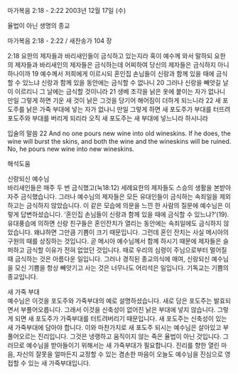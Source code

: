 마가복음 2:18 - 2:22 
2003년 12월 17일 (수)

율법이 아닌 생명의 종교



마가복음 2:18 - 2:22 / 새찬송가 104 장


2:18 요한의 제자들과 바리새인들이 금식하고 있는지라 혹이 예수께 와서 말하되 요한의 제자들과 바리새인의 제자들은 금식하는데 어찌하여 당신의 제자들은 금식하지 아니하나이까 
19 예수께서 저희에게 이르시되 혼인집 손님들이 신랑과 함께 있을 때에 금식할 수 있느냐 신랑과 함께 있을 동안에는 금식할 수 없나니 
20 그러나 신랑을 빼앗길 날이 이르리니 그 날에는 금식할 것이니라 
21 생베 조각을 낡은 옷에 붙이는 자가 없나니 만일 그렇게 하면 기운 새 것이 낡은 그것을 당기어 해어짐이 더하게 되느니라 
22 새 포도주를 낡은 가죽 부대에 넣는 자가 없나니 만일 그렇게 하면 새 포도주가 부대를 터뜨려 포도주와 부대를 버리게 되리라 오직 새 포도주는 새 부대에 넣느니라 하시니라 

입술의 말씀 
22 And no one pours new wine into old wineskins. If he does, the wine will burst the skins, and both the wine and the wineskins will be ruined. No, he pours new wine into new wineskins.

해석도움





신랑되신 예수님  
바리새인들은 매주 두 번 금식했고(눅18:12) 세례요한의 제자들도 스승의 생활을 본받아 자주 금식했습니다. 그러나 예수님의 제자들은 모든 유대인들이 금식하는 속죄일을 제외하고는 금식하지 않았습니다. 이 같은 모습에 의문을 느낀 한 사람의 질문에 예수님은 이렇게 답변하셨습니다. ‘혼인집 손님들이 신랑과 함께 있을 때에 금식할 수 있느냐?’(19). 유대풍습에 의하면 신랑 친구들은 혼인잔치가 열리는 동안에는 속죄일에도 금식하지 않았습니다. 왜냐하면 그만큼 기쁨이 크기 때문입니다. 그런데 혼인 잔치는 사실 메시아의 구원의 때를 상징하는 것입니다. 곧 메시아 예수님께서 함께 하시기 때문에 제자들은 슬퍼하고 금식할 이유가 전혀 없었던 것입니다. 때로 우리의 심령이 주님으로부터 멀어질 때 금식하는 것은 아름다운 일입니다. 그러나 경직된 종교의식에 매여, 신랑되신 예수님을 모신 기쁨을 항상 빼앗기고 사는 것은 너무나도 어리석은 일입니다. 기독교는 기쁨의 종교입니다. 

새 가죽 부대  
예수님은 이것을 포도주와 가죽부대의 예로 설명하셨습니다. 새로 담은 포도주는 발효되면서 부풀어오릅니다. 그래서 이것을 신축성이 없어진 낡은 부대에 넣지 않습니다. 그렇게 되면 새 포도주가 가죽부대를 터트려버리기 때문입니다. 새 포도주는 신축성이 있는 새 가죽부대에 담아야 합니다. 이와 마찬가지로 새 포도주 되시는 예수님은 살아있고 부풀어오르는 진리입니다. 그것은 냉랭하고 움직이지 않는 죽은 율법이 아닌 것입니다. 그러므로 예수님을 받아들이기 위해서는 새 가죽부대가 필요합니다. 진리를 향한 열린 마음, 자신의 잘못을 얼마든지 교정할 수 있는 겸손한 마음이 오늘도 예수님을 진심으로 영접할 수 있는 새 가죽부대입니다.